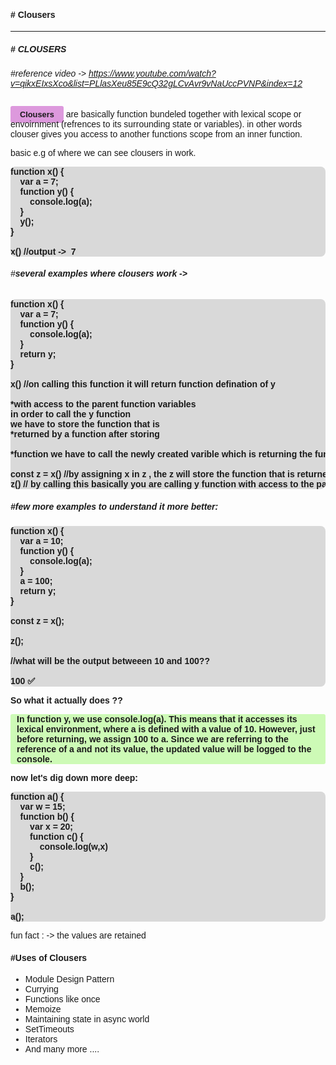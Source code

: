 <!-- styles -->

<style>
    * {
        font-family:sans-serif;
    }
    .highlight-normal {
        padding-inline:15px;
        padding-block:6px;
        background-color:#d9d;
        border-radius:3px;
        font-weight:700;
    }
    .highlight-em {
         padding-inline:10px;
        background-color:#cdfab6;
        border-radius:3px;
        font-weight:700;
    }
    .sub-heading {
        font-size:0.8rem
    }

    .code-example {
        font-weight:700;
         background-color:#d9d9d9; border-radius:8px;
    }
</style>

#### # Clousers

---

##### # CLOUSERS

###### #reference video -> https://www.youtube.com/watch?v=qikxEIxsXco&list=PLlasXeu85E9cQ32gLCvAvr9vNaUccPVNP&index=12

<span class="highlight-normal sub-heading">Clousers</span> are basically function bundeled together with lexical scope or envoirnment (refrences to its surrounding state or variables). in other words clouser gives you access to another functions scope from an inner function.

basic e.g of where we can see clousers in work.

<pre class="code-example">
function x() {
    var a = 7;
    function y() {
        console.log(a);
    }
    y();
}

x() //output ->  7
</pre>

###### #**several examples where clousers work ->**

<pre class="code-example">
function x() {
    var a = 7;
    function y() {
        console.log(a);
    }
    return y;
}

x() //on calling this function it will return function defination of y

*with access to the parent function variables 
in order to call the y function
we have to store the function that is
*returned by a function after storing

*function we have to call the newly created varible which is returning the function

const z = x() //by assigning x in z , the z will store the function that is returned by x
z() // by calling this basically you are calling y function with access to the parent function or has the lexical scope envoirnment or clousre or refrence to the variable that is accessed by inner function that is returned by the x.
</pre>

##### #few more examples to understand it more better:

<pre class="code-example">
function x() {
    var a = 10;
    function y() {
        console.log(a);
    }
    a = 100;
    return y;
}

const z = x();

z();

//what will be the output betweeen 10 and 100?? 

100 ✅
</pre>

**So what it actually does ??**

<p class="highlight-em">
In function y, we use console.log(a). This means that it accesses its lexical environment, where a is defined with a value of 10. However, just before returning, we assign 100 to a. Since we are referring to the reference of a and not its value, the updated value will be logged to the console.
</p>

**now let's dig down more deep:**

<pre class="code-example">
function a() {
    var w = 15;
    function b() {
        var x = 20;
        function c() {
            console.log(w,x)
        }
        c();
    } 
    b();
}

a();
</pre>

fun fact : -> the values are retained

#### #Uses of Clousers
* Module Design Pattern
* Currying
* Functions like once
* Memoize
* Maintaining state in async world
* SetTimeouts
* Iterators
* And many more ....
